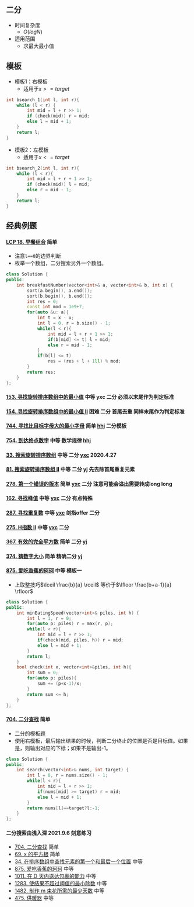 ## 二分

-   时间复杂度
    -   $O(logN)$
-   适用范围
    -   求最大最小值

## 模板

-   模板1：右模板
    -   适用于$x >= target$

```cpp
int bsearch_1(int l, int r){
    while (l < r) {
        int mid = l + r >> 1;
        if (check(mid)) r = mid;
        else l = mid + 1;
    }
    return l;
}
```

-   模板2：左模板
    -   适用于$x <= target$

```cpp
int bsearch_2(int l, int r){
    while (l < r){
        int mid = l + r + 1 >> 1;
        if (check(mid)) l = mid;
        else r = mid - 1;
    }
    return l;
}
```



## 经典例题

#### [LCP 18. 早餐组合](https://leetcode-cn.com/problems/2vYnGI/) 简单

-   注意`l==0`的边界判断
-   枚举一个数组，二分搜索另外一个数组。

```cpp
class Solution {
public:
    int breakfastNumber(vector<int>& a, vector<int>& b, int x) {
        sort(a.begin(), a.end());
        sort(b.begin(), b.end());
        int res = 0;
        const int mod = 1e9+7;
        for(auto &u: a){
            int t = x - u;
            int l = 0, r = b.size() - 1;
            while(l < r){
                int mid = l + r + 1 >> 1;
                if(b[mid] <= t) l = mid;
                else r = mid - 1;
            }
            if(b[l] <= t)
                res = (res + l + 1ll) % mod;
        }
        return res;
    }
};
```



#### [153. 寻找旋转排序数组中的最小值](https://leetcode-cn.com/problems/find-minimum-in-rotated-sorted-array/) 中等 yxc 二分 必须以末尾作为判定标准 

#### [154. 寻找旋转排序数组中的最小值 II](https://leetcode-cn.com/problems/find-minimum-in-rotated-sorted-array-ii/) 困难 二分 首尾去重 同样末尾作为判定标准

#### [744. 寻找比目标字母大的最小字母](https://leetcode-cn.com/problems/find-smallest-letter-greater-than-target/) 简单 [hhj](https://www.bilibili.com/video/av31808790) 二分模板

#### [754. 到达终点数字](https://leetcode-cn.com/problems/reach-a-number/) 中等 数学规律 [hhj](https://www.bilibili.com/video/av31621072) 

#### [33. 搜索旋转排序数组](https://leetcode-cn.com/problems/search-in-rotated-sorted-array/) 中等 二分 [yxc](https://www.bilibili.com/video/av59202632)  2020.4.27

#### [81. 搜索旋转排序数组 II](https://leetcode-cn.com/problems/search-in-rotated-sorted-array-ii/) 中等 二分 yj 先去除首尾重复元素

#### [278. 第一个错误的版本](https://leetcode-cn.com/problems/first-bad-version/) 简单 [yxc](https://www.bilibili.com/video/av59202632) 二分 注意可能会溢出需要转成long long

#### [162. 寻找峰值](https://leetcode-cn.com/problems/find-peak-element/) 中等 [yxc](https://www.bilibili.com/video/av59202632) 二分 有点特殊

#### [287. 寻找重复数](https://leetcode-cn.com/problems/find-the-duplicate-number/) 中等 [yxc](https://www.bilibili.com/video/av59202632) 剑指offer 二分 

#### [275. H指数 II](https://leetcode-cn.com/problems/h-index-ii/) 中等 [yxc](https://www.bilibili.com/video/av59202632) 二分

#### [367. 有效的完全平方数](https://leetcode-cn.com/problems/valid-perfect-square/) 简单 二分 yj

#### [374. 猜数字大小](https://leetcode-cn.com/problems/guess-number-higher-or-lower/) 简单 精确二分 yj

#### [875. 爱吃香蕉的珂珂](https://leetcode-cn.com/problems/koko-eating-bananas/) 中等 模板一

-   上取整技巧$\lceil \frac{b}{a} \rceil$ 等价于$\lfloor \frac{b+a-1}{a} \rfloor$

```cpp
class Solution {
public:
    int minEatingSpeed(vector<int>& piles, int h) {
        int l = 1, r = 0;
        for(auto p: piles) r = max(r, p);
        while(l < r){
            int mid = l + r >> 1;
            if(check(mid, piles, h)) r = mid;
            else l = mid + 1;
        }
        return l;
    }
    bool check(int x, vector<int>&piles, int h){
        int sum = 0;
        for(auto p: piles){
            sum += (p+x-1)/x;
        }
        return sum <= h;
    }
};
```

#### [704. 二分查找](https://leetcode-cn.com/problems/binary-search/) 简单

-   二分的模板题
-   使用右模板，最后输出结果的时候，判断二分终止的位置是否是目标值。如果是，则输出对应的下标；如果不是输出-1。

```c++
class Solution {
public:
    int search(vector<int>& nums, int target) {
        int l = 0, r = nums.size() - 1;
        while(l < r){
            int mid = l + r >> 1;
            if(nums[mid] >= target) r = mid;
            else l = mid + 1;
        }
        return nums[l]==target?l:-1;
    }
};
```

#### 二分搜索由浅入深 2021.9.6 刻意练习

- [704. 二分查找](https://leetcode-cn.com/problems/binary-search/) 简单
- [69. x 的平方根](https://leetcode-cn.com/problems/sqrtx/) 简单
- [34. 在排序数组中查找元素的第一个和最后一个位置](https://leetcode-cn.com/problems/find-first-and-last-position-of-element-in-sorted-array/) 中等
- [875. 爱吃香蕉的珂珂](https://leetcode-cn.com/problems/koko-eating-bananas/) 中等
- [1011. 在 D 天内送达包裹的能力](https://leetcode-cn.com/problems/capacity-to-ship-packages-within-d-days/) 中等
- [1283. 使结果不超过阈值的最小除数](https://leetcode-cn.com/problems/find-the-smallest-divisor-given-a-threshold/) 中等
- [1482. 制作 m 束花所需的最少天数](https://leetcode-cn.com/problems/minimum-number-of-days-to-make-m-bouquets/) 中等
- [475. 供暖器](https://leetcode-cn.com/problems/heaters/) 中等